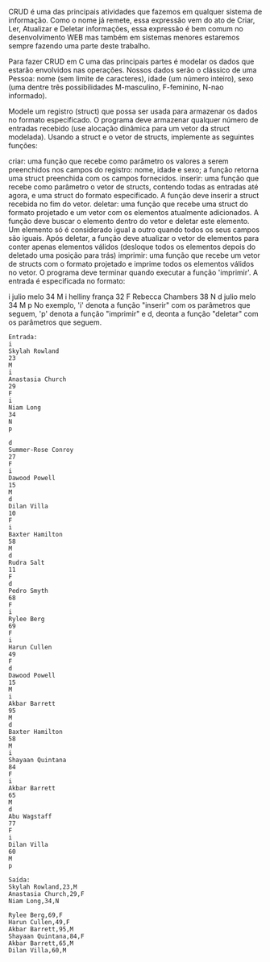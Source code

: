 CRUD é uma das principais atividades que fazemos em qualquer sistema de informação. Como o nome já remete, essa expressão vem do ato de Criar, Ler, Atualizar e Deletar informações, essa expressão é bem comum no desenvolvimento WEB mas também em sistemas menores estaremos sempre fazendo uma parte deste trabalho.

Para fazer CRUD em C uma das principais partes é modelar os dados que estarão envolvidos nas operações. Nossos dados serão o clássico de uma Pessoa: nome (sem limite de caracteres), idade (um número inteiro), sexo (uma dentre três possibilidades M-masculino, F-feminino, N-nao informado). 

​Modele um registro (struct) que possa ser usada para armazenar os dados no formato especificado.
O programa deve armazenar qualquer número de entradas recebido (use alocação dinâmica para um vetor da struct modelada).
Usando a struct e o vetor de structs, implemente as seguintes funções:

criar: uma função que recebe como parâmetro os valores a serem preenchidos nos campos do registro: nome, idade e sexo; a função retorna uma struct preenchida com os campos fornecidos. 
inserir: uma função que recebe como parâmetro o vetor de structs, contendo todas as entradas até agora, e uma struct do formato especificado. A função deve inserir a struct recebida no fim do vetor.
deletar: uma função que recebe uma struct do formato projetado e um vetor com os elementos atualmente adicionados. A função deve buscar o elemento dentro do vetor e deletar este elemento. Um elemento só é considerado igual a outro quando todos os seus campos são iguais. Após deletar, a função deve atualizar o vetor de elementos para conter apenas elementos válidos (desloque todos os elementos depois do deletado uma posição para trás)​
imprimir: uma função que recebe um vetor de structs com o formato projetado e imprime todos os elementos válidos no vetor.​
O programa deve terminar quando executar a função 'imprimir'. A entrada é especificada no formato:

​i
julio melo
34
M
i
helliny frança
32
F
Rebecca Chambers
38
N
d
julio melo
34
M
p
No exemplo, 'i' denota a função "inserir" com os parâmetros que seguem, 'p' denota a função "imprimir" e d, deonta a função "deletar" com os parâmetros que seguem.

```
Entrada:
i
Skylah Rowland
23
M
i
Anastasia Church
29
F
i
Niam Long
34
N
p

d
Summer-Rose Conroy
27
F
i
Dawood Powell
15
M
d
Dilan Villa
10
F
i
Baxter Hamilton
58
M
d
Rudra Salt
11
F
d
Pedro Smyth
68
F
i
Rylee Berg
69
F
i
Harun Cullen
49
F
d
Dawood Powell
15
M
i
Akbar Barrett
95
M
d
Baxter Hamilton
58
M
i
Shayaan Quintana
84
F
i
Akbar Barrett
65
M
d
Abu Wagstaff
77
F
i
Dilan Villa
60
M
p
```

```
Saída:
Skylah Rowland,23,M
Anastasia Church,29,F
Niam Long,34,N

Rylee Berg,69,F
Harun Cullen,49,F
Akbar Barrett,95,M
Shayaan Quintana,84,F
Akbar Barrett,65,M
Dilan Villa,60,M
```